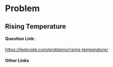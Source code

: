 # Problem

## Rising Temperature

#### Question Link:
https://leetcode.com/problems/rising-temperature/

#### Other Links
